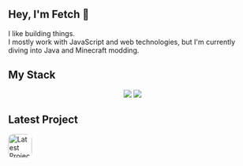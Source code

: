 ## Hey, I'm Fetch 👋

I like building things.  
I mostly work with JavaScript and web technologies, but I'm currently diving into Java and Minecraft modding.

## My Stack
<p align="center">
  <img src="https://skills.syvixor.com/api/icons?i=intellijidea"/>
  <img src="https://skillicons.dev/icons?i=sublime,js,nodejs,webpack,nextjs,react,java,figma,mongodb,electron,vite,html,css,express,discordjs,playwright&theme=dark&perline=8"/>
</p>

## Latest Project
<p>
  <a href="https://discord.com/discovery/applications/1270062821287133205" target="_blank">
    <img style="border-radius:10px;" src="https://i.postimg.cc/V6xjDKXF/64x64.png" alt="Latest Project" width="48"/>
  </a>
</p>
